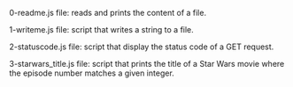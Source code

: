 0-readme.js file: reads and prints the content of a file.

1-writeme.js file: script that writes a string to a file.

2-statuscode.js file: script that display the status code of a GET request.

3-starwars_title.js file: script that prints the title of a Star Wars movie where the episode number matches a given integer.